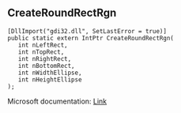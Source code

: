 ## CreateRoundRectRgn

```
[DllImport("gdi32.dll", SetLastError = true)]
public static extern IntPtr CreateRoundRectRgn(
   int nLeftRect,
   int nTopRect,
   int nRightRect,
   int nBottomRect,
   int nWidthEllipse,
   int nHeightEllipse
);
```

Microsoft documentation: [Link](https://docs.microsoft.com/en-us/windows/win32/api/wingdi/nf-wingdi-createroundrectrgn)

